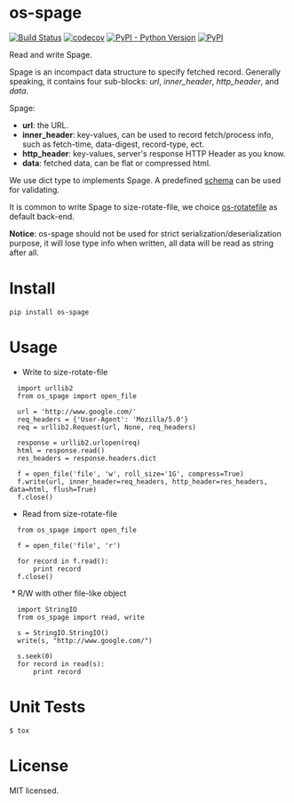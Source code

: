 # os-spage
[![Build Status](https://www.travis-ci.org/cfhamlet/os-spage.svg?branch=master)](https://www.travis-ci.org/cfhamlet/os-spage)
[![codecov](https://codecov.io/gh/cfhamlet/os-spage/branch/master/graph/badge.svg)](https://codecov.io/gh/cfhamlet/os-spage)
[![PyPI - Python Version](https://img.shields.io/pypi/pyversions/os-spage.svg)](https://pypi.python.org/pypi/os-spage)
[![PyPI](https://img.shields.io/pypi/v/os-spage.svg)](https://pypi.python.org/pypi/os-spage)


Read and write Spage.

Spage is an incompact data structure to specify fetched record. Generally speaking, it contains four sub-blocks: *url*, *inner_header*, *http_header*, and *data*.

Spage:
- __url__: the URL.
- __inner_header__: key-values, can be used to record fetch/process info, such as fetch-time, data-digest, record-type,  ect.
- __http_header__: key-values, server's response HTTP Header as you know.
- __data__: fetched data, can be flat or compressed html.

We use dict type to implements Spage. A predefined [schema](https://github.com/cfhamlet/os-spage/blob/master/src/os_spage/default_schema.py) can be used for validating.

It is common to write Spage to size-rotate-file, we choice [os-rotatefile](https://github.com/cfhamlet/os-rotatefile.git) as default back-end.

__Notice__: os-spage should not be used for strict serialization/deserialization purpose, it will lose type info when written, all data will be read as string after all.
 

# Install
  `pip install os-spage`

# Usage
  * Write to size-rotate-file
  ```
    import urllib2
    from os_spage import open_file

    url = 'http://www.google.com/'
    req_headers = {'User-Agent': 'Mozilla/5.0'}
    req = urllib2.Request(url, None, req_headers)

    response = urllib2.urlopen(req)
    html = response.read()
    res_headers = response.headers.dict

    f = open_file('file', 'w', roll_size='1G', compress=True)
    f.write(url, inner_header=req_headers, http_header=res_headers, data=html, flush=True)
    f.close()
  ```
  * Read from size-rotate-file
  ```
    from os_spage import open_file

    f = open_file('file', 'r')

    for record in f.read():
        print record
    f.close()
  ```
  * R/W with other file-like object
  ```
    import StringIO
    from os_spage import read, write

    s = StringIO.StringIO()
    write(s, "http://www.google.com/")

    s.seek(0)
    for record in read(s):
        print record

  ```

# Unit Tests
  `$ tox`

# License
MIT licensed.
